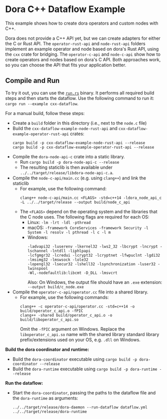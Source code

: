 # Dora C++ Dataflow Example

This example shows how to create dora operators and custom nodes with C++.

Dora does not provide a C++ API yet, but we can create adapters for either the C or Rust API. The `operator-rust-api` and `node-rust-api` folders implement an example operator and node based on dora's Rust API, using the `cxx` crate for bridging. The `operator-c-api` and `node-c-api` show how to create operators and nodes based on dora's C API. Both approaches work, so you can choose the API that fits your application better.

## Compile and Run

To try it out, you can use the [`run.rs`](./run.rs) binary. It performs all required build steps and then starts the dataflow. Use the following command to run it: `cargo run --example cxx-dataflow`.

For a manual build, follow these steps:

- Create a `build` folder in this directory (i.e., next to the `node.c` file)
- Build the `cxx-dataflow-example-node-rust-api` and `cxx-dataflow-example-operator-rust-api` crates:
  ```
  cargo build -p cxx-dataflow-example-node-rust-api --release
  cargo build -p cxx-dataflow-example-operator-rust-api --release
  ```
- Compile the `dora-node-api-c` crate into a static library.
  - Run `cargo build -p dora-node-api-c --release`
  - The resulting staticlib is then available under `../../target/release/libdora-node-api-c.a`.
- Compile the `node-c-api/main.cc` (e.g. using `clang++`) and link the staticlib
  - For example, use the following command:
    ```
    clang++ node-c-api/main.cc <FLAGS> -std=c++14 -ldora_node_api_c -L ../../target/release --output build/node_c_api
    ```
  - The `<FLAGS>` depend on the operating system and the libraries that the C node uses. The following flags are required for each OS:
    - Linux: `-lm -lrt -ldl -pthread`
    - macOS: `-framework CoreServices -framework Security -l System -l resolv -l pthread -l c -l m`
    - Windows:
      ```
      -ladvapi32 -luserenv -lkernel32 -lws2_32 -lbcrypt -lncrypt -lschannel -lntdll -liphlpapi
      -lcfgmgr32 -lcredui -lcrypt32 -lcryptnet -lfwpuclnt -lgdi32 -lmsimg32 -lmswsock -lole32
      -lopengl32 -lsecur32 -lshell32 -lsynchronization -luser32 -lwinspool
      -Wl,-nodefaultlib:libcmt -D_DLL -lmsvcrt
      ```
      Also: On Windows, the output file should have an `.exe` extension: `--output build/c_node.exe`
- Compile the `operator-c-api/operator.cc` file into a shared library.
  - For example, use the following commands:
    ```
    clang++ -c operator-c-api/operator.cc -std=c++14 -o build/operator_c_api.o -fPIC
    clang++ -shared build/operator_c_api.o -o build/liboperator_c_api.so
    ```
    Omit the `-fPIC` argument on Windows. Replace the `liboperator_c_api.so` name with the shared library standard library prefix/extensions used on your OS, e.g. `.dll` on Windows.

**Build the dora coordinator and runtime:**

- Build the `dora-coordinator` executable using `cargo build -p dora-coordinator --release`
- Build the `dora-runtime` executable using `cargo build -p dora-runtime --release`

**Run the dataflow:**

- Start the `dora-coordinator`, passing the paths to the dataflow file and the `dora-runtime` as arguments:

  ```
  ../../target/release/dora-daemon --run-dataflow dataflow.yml ../../target/release/dora-runtime
  ```
